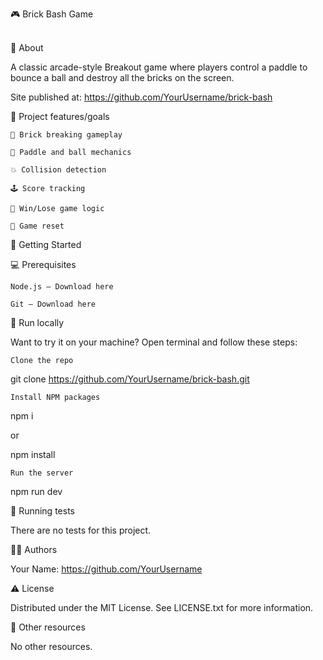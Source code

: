 🎮 Brick Bash Game  
<br>

🌟 About

A classic arcade-style Breakout game where players control a paddle to bounce a ball and destroy all the bricks on the screen.

Site published at: https://github.com/YourUsername/brick-bash

🎯 Project features/goals

    🧱 Brick breaking gameplay

    🏓 Paddle and ball mechanics

    💥 Collision detection

    🕹️ Score tracking

    🎉 Win/Lose game logic

    🔁 Game reset

🧰 Getting Started

💻 Prerequisites

    Node.js – Download here

    Git – Download here

🏃 Run locally

Want to try it on your machine? Open terminal and follow these steps:

    Clone the repo

git clone https://github.com/YourUsername/brick-bash.git

    Install NPM packages

npm i

or

npm install

    Run the server

npm run dev

🧪 Running tests

There are no tests for this project.

👨‍💻 Authors

Your Name: https://github.com/YourUsername

⚠️ License

Distributed under the MIT License. See LICENSE.txt for more information.

🔗 Other resources

No other resources.
